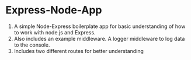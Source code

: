 # Express-Node-App

1. A simple Node-Express boilerplate app for basic understanding of how to work with node.js and Express.
2. Also includes an example middleware. A logger middleware to log data to the console.
3. Includes two different routes for better understanding
